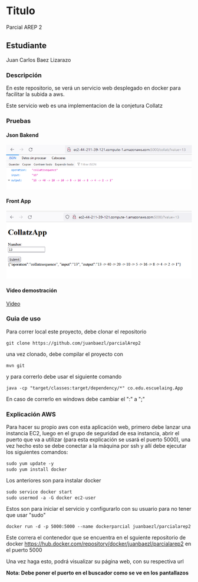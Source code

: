 # Titulo

Parcial AREP 2

## Estudiante

Juan Carlos Baez Lizarazo

### Descripción

En este repositorio, se verá un servicio web desplegado en docker para facilitar la subida a aws.

Este servicio web es una implementacion de la conjetura Collatz

### Pruebas
#### Json Bakend
![pruebaJson](./media/jsonBackend.png)
#### Front App
![pruebaFront](./media/pruebaFront.png)
#### Video demostración
[Video](./media/video.mp4)

### Guia de uso

Para correr local este proyecto, debe clonar el repositorio
```
git clone https://github.com/juanbaezl/parcialArep2
```

una vez clonado, debe compilar el proyecto con 

```
mvn git
```

y para correrlo debe usar el siguiente comando

```
java -cp "target/classes:target/dependency/*" co.edu.escuelaing.App
```

En caso de correrlo en windows debe cambiar el ":" a ";"

### Explicación AWS

Para hacer su propio aws con esta aplicación web, primero debe lanzar una instancia EC2, luego en el grupo de seguridad de esa instancia, abrir el puerto que va a utilizar (para esta explicación se usará el puerto 5000), una vez hecho esto se debe conectar a la máquina por ssh y allí debe ejecutar los siguientes comandos:

```
sudo yum update -y
sudo yum install docker
```

Los anteriores son para instalar docker

```
sudo service docker start
sudo usermod -a -G docker ec2-user
```

Estos son para iniciar el servicio y configurarlo con su usuario para no tener que usar "sudo"

```
docker run -d -p 5000:5000 --name dockerparcial juanbaezl/parcialarep2
```
Este correra el contenedor que se encuentra en el sguiente repositorio de docker https://hub.docker.com/repository/docker/juanbaezl/parcialarep2 en el puerto 5000

Una vez haga esto, podrá visualizar su página web, con su respectiva url

**Nota: Debe poner el puerto en el buscador como se ve en los pantallazos**